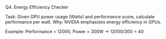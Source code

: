 Q4. Energy Efficiency Checker

Task: Given GPU power usage (Watts) and performance score, calculate performance per watt.
Why: NVIDIA emphasizes energy efficiency in GPUs.

Example:
Performance = 12000, Power = 300W → 12000/300 = 40